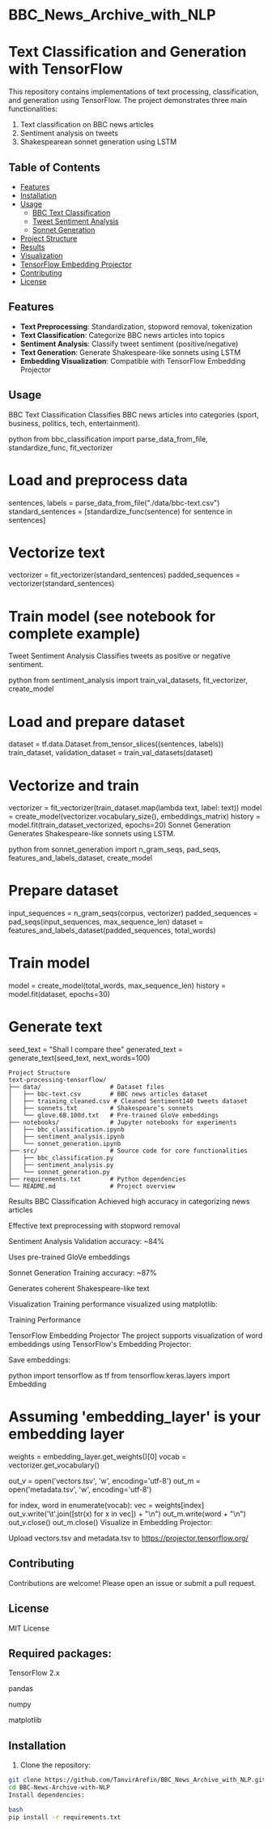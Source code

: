 # BBC_News_Archive_with_NLP
# Text Classification and Generation with TensorFlow

This repository contains implementations of text processing, classification, and generation using TensorFlow. The project demonstrates three main functionalities:
1. Text classification on BBC news articles
2. Sentiment analysis on tweets
3. Shakespearean sonnet generation using LSTM

## Table of Contents
- [Features](#features)
- [Installation](#installation)
- [Usage](#usage)
  - [BBC Text Classification](#bbc-text-classification)
  - [Tweet Sentiment Analysis](#tweet-sentiment-analysis)
  - [Sonnet Generation](#sonnet-generation)
- [Project Structure](#project-structure)
- [Results](#results)
- [Visualization](#visualization)
- [TensorFlow Embedding Projector](#tensorflow-embedding-projector)
- [Contributing](#contributing)
- [License](#license)

## Features

- **Text Preprocessing**: Standardization, stopword removal, tokenization
- **Text Classification**: Categorize BBC news articles into topics
- **Sentiment Analysis**: Classify tweet sentiment (positive/negative)
- **Text Generation**: Generate Shakespeare-like sonnets using LSTM
- **Embedding Visualization**: Compatible with TensorFlow Embedding Projector

## Usage
BBC Text Classification
Classifies BBC news articles into categories (sport, business, politics, tech, entertainment).

python
from bbc_classification import parse_data_from_file, standardize_func, fit_vectorizer

# Load and preprocess data
sentences, labels = parse_data_from_file("./data/bbc-text.csv")
standard_sentences = [standardize_func(sentence) for sentence in sentences]

# Vectorize text
vectorizer = fit_vectorizer(standard_sentences)
padded_sequences = vectorizer(standard_sentences)

# Train model (see notebook for complete example)
Tweet Sentiment Analysis
Classifies tweets as positive or negative sentiment.

python
from sentiment_analysis import train_val_datasets, fit_vectorizer, create_model

# Load and prepare dataset
dataset = tf.data.Dataset.from_tensor_slices((sentences, labels))
train_dataset, validation_dataset = train_val_datasets(dataset)

# Vectorize and train
vectorizer = fit_vectorizer(train_dataset.map(lambda text, label: text))
model = create_model(vectorizer.vocabulary_size(), embeddings_matrix)
history = model.fit(train_dataset_vectorized, epochs=20)
Sonnet Generation
Generates Shakespeare-like sonnets using LSTM.

python
from sonnet_generation import n_gram_seqs, pad_seqs, features_and_labels_dataset, create_model

# Prepare dataset
input_sequences = n_gram_seqs(corpus, vectorizer)
padded_sequences = pad_seqs(input_sequences, max_sequence_len)
dataset = features_and_labels_dataset(padded_sequences, total_words)

# Train model
model = create_model(total_words, max_sequence_len)
history = model.fit(dataset, epochs=30)

# Generate text
seed_text = "Shall I compare thee"
generated_text = generate_text(seed_text, next_words=100)

```
Project Structure
text-processing-tensorflow/
├── data/                   # Dataset files
│   ├── bbc-text.csv        # BBC news articles dataset
│   ├── training_cleaned.csv # Cleaned Sentiment140 tweets dataset
│   ├── sonnets.txt         # Shakespeare’s sonnets
│   └── glove.6B.100d.txt   # Pre-trained GloVe embeddings
├── notebooks/              # Jupyter notebooks for experiments
│   ├── bbc_classification.ipynb
│   ├── sentiment_analysis.ipynb
│   └── sonnet_generation.ipynb
├── src/                    # Source code for core functionalities
│   ├── bbc_classification.py
│   ├── sentiment_analysis.py
│   └── sonnet_generation.py
├── requirements.txt        # Python dependencies
└── README.md               # Project overview
```

Results
BBC Classification
Achieved high accuracy in categorizing news articles

Effective text preprocessing with stopword removal

Sentiment Analysis
Validation accuracy: ~84%

Uses pre-trained GloVe embeddings

Sonnet Generation
Training accuracy: ~87%

Generates coherent Shakespeare-like text

Visualization
Training performance visualized using matplotlib:

Training Performance

TensorFlow Embedding Projector
The project supports visualization of word embeddings using TensorFlow's Embedding Projector:

Save embeddings:

python
import tensorflow as tf
from tensorflow.keras.layers import Embedding

# Assuming 'embedding_layer' is your embedding layer
weights = embedding_layer.get_weights()[0]
vocab = vectorizer.get_vocabulary()

out_v = open('vectors.tsv', 'w', encoding='utf-8')
out_m = open('metadata.tsv', 'w', encoding='utf-8')

for index, word in enumerate(vocab):
    vec = weights[index]
    out_v.write('\t'.join([str(x) for x in vec]) + "\n")
    out_m.write(word + "\n")
out_v.close()
out_m.close()
Visualize in Embedding Projector:

Upload vectors.tsv and metadata.tsv to https://projector.tensorflow.org/

## Contributing
Contributions are welcome! Please open an issue or submit a pull request.

## License
MIT License

## Required packages:

TensorFlow 2.x

pandas

numpy

matplotlib


## Installation

1. Clone the repository:
```bash
git clone https://github.com/TanvirArefin/BBC_News_Archive_with_NLP.git
cd BBC-News-Archive-with-NLP
Install dependencies:

bash
pip install -r requirements.txt
